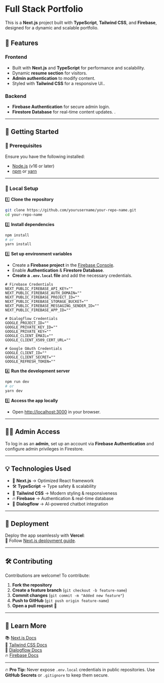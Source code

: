 # Full Stack Portfolio

This is a **Next.js** project built with **TypeScript**, **Tailwind CSS**, and **Firebase**, designed for a dynamic and scalable portfolio.

## 🚀 Features

### **Frontend**
- Built with **Next.js** and **TypeScript** for performance and scalability.
- Dynamic **resume section** for visitors.
- **Admin authentication** to modify content.
- Styled with **Tailwind CSS** for a responsive UI.. 

### **Backend**
- **Firebase Authentication** for secure admin login.
- **Firestore Database** for real-time content updates.
. 
---

## 📌 Getting Started

### **🔧 Prerequisites**
Ensure you have the following installed:
- [Node.js](https://nodejs.org/) (v16 or later)
- [npm](https://www.npmjs.com/) or [yarn](https://yarnpkg.com/)

---

### **📂 Local Setup**

1️⃣ **Clone the repository**
```bash
git clone https://github.com/yourusername/your-repo-name.git
cd your-repo-name
```

2️⃣ **Install dependencies**
```bash
npm install
# or
yarn install
```

3️⃣ **Set up environment variables**
- Create a **Firebase project** in the [Firebase Console](https://console.firebase.google.com/).
- Enable **Authentication** & **Firestore Database**.
- **Create a `.env.local` file** and add the necessary credentials.
  
```env
# Firebase Credentials
NEXT_PUBLIC_FIREBASE_API_KEY=""
NEXT_PUBLIC_FIREBASE_AUTH_DOMAIN=""
NEXT_PUBLIC_FIREBASE_PROJECT_ID=""
NEXT_PUBLIC_FIREBASE_STORAGE_BUCKET=""
NEXT_PUBLIC_FIREBASE_MESSAGING_SENDER_ID=""
NEXT_PUBLIC_FIREBASE_APP_ID=""

# Dialogflow Credentials
GOOGLE_PROJECT_ID=""
GOOGLE_PRIVATE_KEY_ID=""
GOOGLE_PRIVATE_KEY=""
GOOGLE_CLIENT_EMAIL=""
GOOGLE_CLIENT_X509_CERT_URL=""

# Google OAuth Credentials
GOOGLE_CLIENT_ID=""
GOOGLE_CLIENT_SECRET=""
GOOGLE_REFRESH_TOKEN=""
```

4️⃣ **Run the development server**
```bash
npm run dev
# or
yarn dev
```

5️⃣ **Access the app locally**
- Open [http://localhost:3000](http://localhost:3000) in your browser.

---

## 👨‍💻 Admin Access

To log in as an **admin**, set up an account via **Firebase Authentication** and configure admin privileges in Firestore.

---

## 💡 Technologies Used

- 🚀 **Next.js** → Optimized React framework  
- 🛠️ **TypeScript** → Type safety & scalability  
- 🎨 **Tailwind CSS** → Modern styling & responsiveness  
- 🔥 **Firebase** → Authentication & real-time database  
- 💬 **Dialogflow** → AI-powered chatbot integration  

---

## 🚀 Deployment

Deploy the app seamlessly with **Vercel**:  
📌 Follow [Next.js deployment guide](https://nextjs.org/docs/app/building-your-application/deploying).  

---

## 🛠️ Contributing

Contributions are welcome! To contribute:
1. **Fork the repository**
2. **Create a feature branch** (`git checkout -b feature-name`)
3. **Commit changes** (`git commit -m "Added new feature"`)
4. **Push to GitHub** (`git push origin feature-name`)
5. **Open a pull request** 🚀

---

## 📖 Learn More

📚 [Next.js Docs](https://nextjs.org/docs)  
🎨 [Tailwind CSS Docs](https://tailwindcss.com/docs)  
💬 [Dialogflow Docs](https://cloud.google.com/dialogflow/docs)  
🔥 [Firebase Docs](https://firebase.google.com/docs)  

---

🔥 **Pro Tip:** Never expose `.env.local` credentials in public repositories. Use **GitHub Secrets** or `.gitignore` to keep them secure.  
